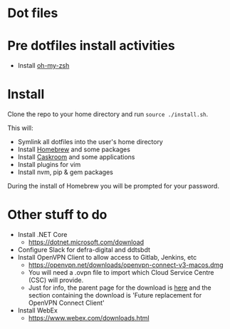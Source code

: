 # Dot files

Pre dotfiles install activities
==============

* Install [oh-my-zsh](https://github.com/ohmyzsh/ohmyzsh)

Install
=======

Clone the repo to your home directory and run `source ./install.sh`.

This will:

* Symlink all dotfiles into the user's home directory
* Install [Homebrew](http://brew.sh/) and some packages
* Install [Caskroom](https://caskroom.github.io/) and some applications
* Install plugins for vim
* Install nvm, pip & gem packages

During the install of Homebrew you will be prompted for your password.

Other stuff to do
=================

* Install .NET Core
  * https://dotnet.microsoft.com/download
* Configure Slack for defra-digital and ddtsbdt
* Install OpenVPN Client to allow access to Gitlab, Jenkins, etc
  * https://openvpn.net/downloads/openvpn-connect-v3-macos.dmg
  * You will need a .ovpn file to import which Cloud Service Centre (CSC) will provide.
  * Just for info, the parent page for the download is [here](https://openvpn.net/vpn-server-resources/connecting-to-access-server-with-macos/) and the section containing the download is 'Future replacement for OpenVPN Connect Client'
* Install WebEx
  * https://www.webex.com/downloads.html
